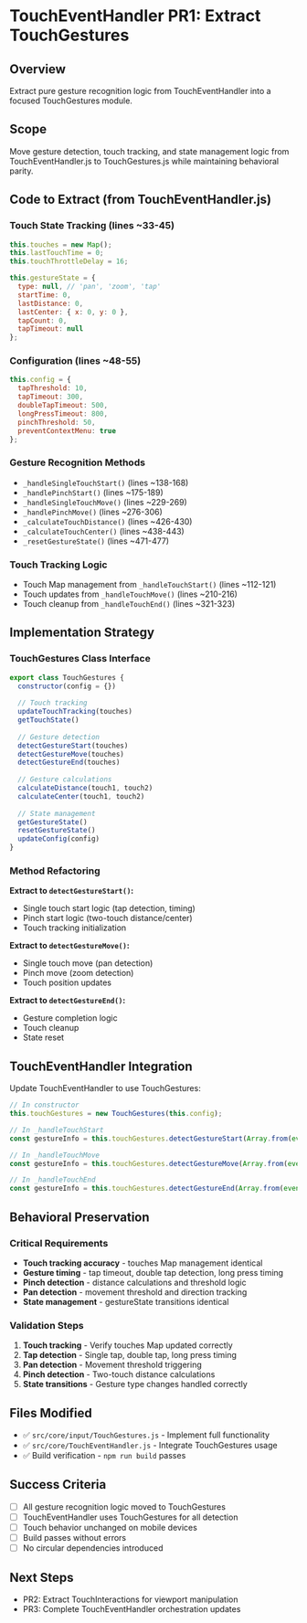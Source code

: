 # TouchEventHandler PR1: Extract TouchGestures

## Overview
Extract pure gesture recognition logic from TouchEventHandler into a focused TouchGestures module.

## Scope
Move gesture detection, touch tracking, and state management logic from TouchEventHandler.js to TouchGestures.js while maintaining behavioral parity.

## Code to Extract (from TouchEventHandler.js)

### Touch State Tracking (lines ~33-45)
```javascript
this.touches = new Map();
this.lastTouchTime = 0;
this.touchThrottleDelay = 16;

this.gestureState = {
  type: null, // 'pan', 'zoom', 'tap'
  startTime: 0,
  lastDistance: 0,
  lastCenter: { x: 0, y: 0 },
  tapCount: 0,
  tapTimeout: null
};
```

### Configuration (lines ~48-55)
```javascript
this.config = {
  tapThreshold: 10,
  tapTimeout: 300,
  doubleTapTimeout: 500,
  longPressTimeout: 800,
  pinchThreshold: 50,
  preventContextMenu: true
};
```

### Gesture Recognition Methods
- `_handleSingleTouchStart()` (lines ~138-168)
- `_handlePinchStart()` (lines ~175-189)
- `_handleSingleTouchMove()` (lines ~229-269)
- `_handlePinchMove()` (lines ~276-306)
- `_calculateTouchDistance()` (lines ~426-430)
- `_calculateTouchCenter()` (lines ~438-443)
- `_resetGestureState()` (lines ~471-477)

### Touch Tracking Logic
- Touch Map management from `_handleTouchStart()` (lines ~112-121)
- Touch updates from `_handleTouchMove()` (lines ~210-216)
- Touch cleanup from `_handleTouchEnd()` (lines ~321-323)

## Implementation Strategy

### TouchGestures Class Interface
```javascript
export class TouchGestures {
  constructor(config = {})
  
  // Touch tracking
  updateTouchTracking(touches)
  getTouchState()
  
  // Gesture detection
  detectGestureStart(touches)
  detectGestureMove(touches)
  detectGestureEnd(touches)
  
  // Gesture calculations  
  calculateDistance(touch1, touch2)
  calculateCenter(touch1, touch2)
  
  // State management
  getGestureState()
  resetGestureState()
  updateConfig(config)
}
```

### Method Refactoring

**Extract to `detectGestureStart()`:**
- Single touch start logic (tap detection, timing)
- Pinch start logic (two-touch distance/center)
- Touch tracking initialization

**Extract to `detectGestureMove()`:**
- Single touch move (pan detection)
- Pinch move (zoom detection)
- Touch position updates

**Extract to `detectGestureEnd()`:**
- Gesture completion logic
- Touch cleanup
- State reset

## TouchEventHandler Integration

Update TouchEventHandler to use TouchGestures:

```javascript
// In constructor
this.touchGestures = new TouchGestures(this.config);

// In _handleTouchStart
const gestureInfo = this.touchGestures.detectGestureStart(Array.from(event.touches));

// In _handleTouchMove  
const gestureInfo = this.touchGestures.detectGestureMove(Array.from(event.touches));

// In _handleTouchEnd
const gestureInfo = this.touchGestures.detectGestureEnd(Array.from(event.changedTouches));
```

## Behavioral Preservation

### Critical Requirements
- **Touch tracking accuracy** - touches Map management identical
- **Gesture timing** - tap timeout, double tap detection, long press timing
- **Pinch detection** - distance calculations and threshold logic
- **Pan detection** - movement threshold and direction tracking
- **State management** - gestureState transitions identical

### Validation Steps
1. **Touch tracking** - Verify touches Map updated correctly
2. **Tap detection** - Single tap, double tap, long press timing
3. **Pan detection** - Movement threshold triggering
4. **Pinch detection** - Two-touch distance calculations
5. **State transitions** - Gesture type changes handled correctly

## Files Modified
- ✅ `src/core/input/TouchGestures.js` - Implement full functionality
- ✅ `src/core/TouchEventHandler.js` - Integrate TouchGestures usage
- ✅ Build verification - `npm run build` passes

## Success Criteria
- [ ] All gesture recognition logic moved to TouchGestures
- [ ] TouchEventHandler uses TouchGestures for all detection
- [ ] Touch behavior unchanged on mobile devices
- [ ] Build passes without errors
- [ ] No circular dependencies introduced

## Next Steps
- PR2: Extract TouchInteractions for viewport manipulation
- PR3: Complete TouchEventHandler orchestration updates